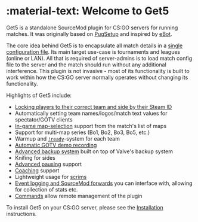 # :material-text: Welcome to Get5

Get5 is a standalone SourceMod plugin for CS:GO servers for running matches. It was originally based
on [PugSetup](https://github.com/splewis/csgo-pug-setup) and inspired by [eBot](https://github.com/deStrO/eBot-CSGO).

The core idea behind Get5 is to encapsulate all match details in a [single configuration file](./match_schema).
Its main target use-case is tournaments and leagues (online or LAN). All that is required of server-admins is to load
match config file to the server and the match should run without any additional interference. This plugin is not
invasive - most of its functionality is built to work within how the CS:GO server normally operates without changing its
functionality.

Highlights of Get5 include:

- [Locking players to their correct team and side by their Steam ID](./match_schema)
- Automatically setting team names/logos/match text values for spectator/GOTV clients
- [In-game map-selection](./veto) support from the match's list of maps
- Support for multi-map series (Bo1, Bo2, Bo3, Bo5, etc.)
- Warmup and [`!ready`](./commands#ready)-system for each team
- [Automatic GOTV demo recording](./gotv)
- [Advanced backup system](./backup) built on top of Valve's backup system
- Knifing for sides
- [Advanced pausing](./pausing) support
- [Coaching](./coaching) support
- Lightweight usage for [scrims](./getting_started#scrims)
- [Event logging and SourceMod forwards](./events_and_forwards) you can interface with, allowing for collection of
  stats etc.
- [Commands](./commands#serveradmin-commands) allow remote management of the plugin

To install Get5 on your CS:GO server, please see the [Installation](./installation) instructions.
